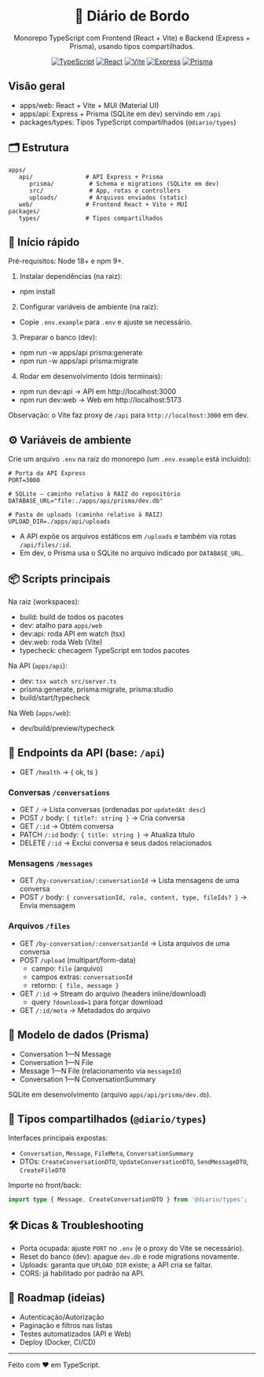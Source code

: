 <div align="center">

# 📓 Diário de Bordo

Monorepo TypeScript com Frontend (React + Vite) e Backend (Express + Prisma), usando tipos compartilhados.

[![TypeScript](https://img.shields.io/badge/TypeScript-5.x-3178C6?logo=typescript&logoColor=white)](https://www.typescriptlang.org/)
[![React](https://img.shields.io/badge/React-18-61DAFB?logo=react&logoColor=222)](https://react.dev/)
[![Vite](https://img.shields.io/badge/Vite-5-646CFF?logo=vite&logoColor=white)](https://vitejs.dev/)
[![Express](https://img.shields.io/badge/Express-4-000000?logo=express&logoColor=white)](https://expressjs.com/)
[![Prisma](https://img.shields.io/badge/Prisma-5-2D3748?logo=prisma&logoColor=white)](https://www.prisma.io/)

</div>

## Visão geral
- apps/web: React + Vite + MUI (Material UI)
- apps/api: Express + Prisma (SQLite em dev) servindo em `/api`
- packages/types: Tipos TypeScript compartilhados (`@diario/types`)

## 🗂️ Estrutura

```
apps/
   api/               # API Express + Prisma
      prisma/          # Schema e migrations (SQLite em dev)
      src/             # App, rotas e controllers
      uploads/         # Arquivos enviados (static)
   web/               # Frontend React + Vite + MUI
packages/
   types/             # Tipos compartilhados
```

## 🚀 Início rápido
Pré-requisitos: Node 18+ e npm 9+.

1) Instalar dependências (na raiz):
- npm install

2) Configurar variáveis de ambiente (na raiz):
- Copie `.env.example` para `.env` e ajuste se necessário.

3) Preparar o banco (dev):
- npm run -w apps/api prisma:generate
- npm run -w apps/api prisma:migrate

4) Rodar em desenvolvimento (dois terminais):
- npm run dev:api  → API em http://localhost:3000
- npm run dev:web  → Web em http://localhost:5173

Observação: o Vite faz proxy de `/api` para `http://localhost:3000` em dev.

## ⚙️ Variáveis de ambiente
Crie um arquivo `.env` na raiz do monorepo (um `.env.example` está incluído):

```
# Porta da API Express
PORT=3000

# SQLite – caminho relativo à RAIZ do repositório
DATABASE_URL="file:./apps/api/prisma/dev.db"

# Pasta de uploads (caminho relativo à RAIZ)
UPLOAD_DIR=./apps/api/uploads
```

- A API expõe os arquivos estáticos em `/uploads` e também via rotas `/api/files/:id`.
- Em dev, o Prisma usa o SQLite no arquivo indicado por `DATABASE_URL`.

## 📦 Scripts principais
Na raiz (workspaces):

- build: build de todos os pacotes
- dev: atalho para `apps/web`
- dev:api: roda API em watch (tsx)
- dev:web: roda Web (Vite)
- typecheck: checagem TypeScript em todos pacotes

Na API (`apps/api`):

- dev: `tsx watch src/server.ts`
- prisma:generate, prisma:migrate, prisma:studio
- build/start/typecheck

Na Web (`apps/web`):

- dev/build/preview/typecheck

## 🧭 Endpoints da API (base: `/api`)

- GET `/health` → { ok, ts }

### Conversas `/conversations`
- GET `/` → Lista conversas (ordenadas por `updatedAt desc`)
- POST `/` body: `{ title?: string }` → Cria conversa
- GET `/:id` → Obtém conversa
- PATCH `/:id` body: `{ title: string }` → Atualiza título
- DELETE `/:id` → Exclui conversa e seus dados relacionados

### Mensagens `/messages`
- GET `/by-conversation/:conversationId` → Lista mensagens de uma conversa
- POST `/` body: `{ conversationId, role, content, type, fileIds? }` → Envia mensagem

### Arquivos `/files`
- GET `/by-conversation/:conversationId` → Lista arquivos de uma conversa
- POST `/upload` (multipart/form-data)
   - campo: `file` (arquivo)
   - campos extras: `conversationId`
   - retorno: `{ file, message }`
- GET `/:id` → Stream do arquivo (headers inline/download)
   - query `?download=1` para forçar download
- GET `/:id/meta` → Metadados do arquivo

## 🧱 Modelo de dados (Prisma)
- Conversation 1—N Message
- Conversation 1—N File
- Message 1—N File (relacionamento via `messageId`)
- Conversation 1—N ConversationSummary

SQLite em desenvolvimento (arquivo `apps/api/prisma/dev.db`).

## 🔗 Tipos compartilhados (`@diario/types`)
Interfaces principais expostas:
- `Conversation`, `Message`, `FileMeta`, `ConversationSummary`
- DTOs: `CreateConversationDTO`, `UpdateConversationDTO`, `SendMessageDTO`, `CreateFileDTO`

Importe no front/back:

```ts
import type { Message, CreateConversationDTO } from '@diario/types';
```

## 🛠️ Dicas & Troubleshooting
- Porta ocupada: ajuste `PORT` no `.env` (e o proxy do Vite se necessário).
- Reset do banco (dev): apague `dev.db` e rode migrations novamente.
- Uploads: garanta que `UPLOAD_DIR` existe; a API cria se faltar.
- CORS: já habilitado por padrão na API.

## 📅 Roadmap (ideias)
- Autenticação/Autorização
- Paginação e filtros nas listas
- Testes automatizados (API e Web)
- Deploy (Docker, CI/CD)

---

Feito com ❤️ em TypeScript.